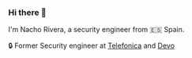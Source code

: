 ### Hi there 👋

I'm Nacho Rivera, a security engineer from 🇪🇸 Spain.

🔒  Former Security engineer at [Telefonica](https://www.telefonica.com/es/) and [Devo](https://www.devo.com/)

<p>
</p>
